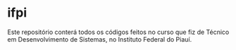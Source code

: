# ifpi
Este repositório conterá todos os códigos feitos no curso que fiz de Técnico em Desenvolvimento de Sistemas, no Instituto Federal do Piauí.
